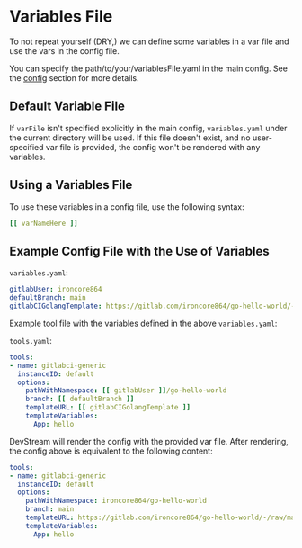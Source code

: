 # Variables File

To not repeat yourself (DRY,) we can define some variables in a var file and use the vars in the config file.

You can specify the path/to/your/variablesFile.yaml in the main config. See the [config](./config.md) section for more details.

## Default Variable File

If `varFile` isn't specified explicitly in the main config, `variables.yaml` under the current directory will be used. If this file doesn't exist, and no user-specified var file is provided, the config won't be rendered with any variables.

## Using a Variables File

To use these variables in a config file, use the following syntax:

```yaml
[[ varNameHere ]]
```

## Example Config File with the Use of Variables

`variables.yaml`:

```yaml
gitlabUser: ironcore864
defaultBranch: main
gitlabCIGolangTemplate: https://gitlab.com/ironcore864/go-hello-world/-/raw/main/go.tpl
```

Example tool file with the variables defined in the above `variables.yaml`:

`tools.yaml`:

```yaml
tools:
- name: gitlabci-generic
  instanceID: default
  options:
    pathWithNamespace: [[ gitlabUser ]]/go-hello-world
    branch: [[ defaultBranch ]]
    templateURL: [[ gitlabCIGolangTemplate ]]
    templateVariables:
      App: hello
```

DevStream will render the config with the provided var file. After rendering, the config above is equivalent to the following content:

```yaml
tools:
- name: gitlabci-generic
  instanceID: default
  options:
    pathWithNamespace: ironcore864/go-hello-world
    branch: main
    templateURL: https://gitlab.com/ironcore864/go-hello-world/-/raw/main/go.tpl
    templateVariables:
      App: hello
```
